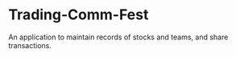 # Trading-Comm-Fest
An application to maintain records of stocks and teams, and share transactions.
